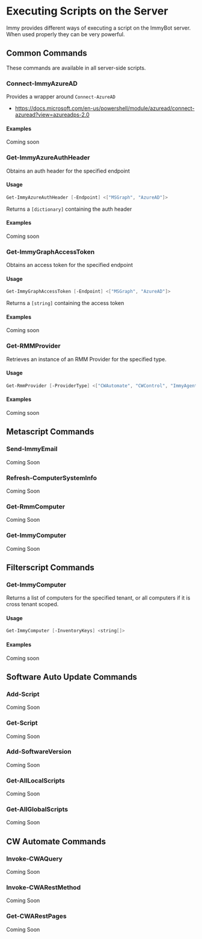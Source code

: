 # Executing Scripts on the Server

Immy provides different ways of executing a script on the ImmyBot server.  When used properly they can be very powerful.

## Common Commands

These commands are available in all server-side scripts.

### Connect-ImmyAzureAD

Provides a wrapper around `Connect-AzureAD`

- https://docs.microsoft.com/en-us/powershell/module/azuread/connect-azuread?view=azureadps-2.0

#### Examples

Coming soon

### Get-ImmyAzureAuthHeader

Obtains an auth header for the specified endpoint

#### Usage

```powershell
Get-ImmyAzureAuthHeader [-Endpoint] <["MSGraph", "AzureAD"]>
```

Returns a `[dictionary]` containing the auth header

#### Examples

Coming soon

### Get-ImmyGraphAccessToken

Obtains an access token for the specified endpoint

#### Usage

```powershell
Get-ImmyGraphAccessToken [-Endpoint] <["MSGraph", "AzureAD"]>
```

Returns a `[string]` containing the access token

#### Examples

Coming soon

### Get-RMMProvider

Retrieves an instance of an RMM Provider for the specified type.

#### Usage

```powershell
Get-RmmProvider [-ProviderType] <["CWAutomate", "CWControl", "ImmyAgent"]>
```

#### Examples

Coming soon

## Metascript Commands

### Send-ImmyEmail

Coming Soon

### Refresh-ComputerSystemInfo

Coming Soon

### Get-RmmComputer

Coming Soon

### Get-ImmyComputer

Coming Soon

## Filterscript Commands

### Get-ImmyComputer

Returns a list of computers for the specified tenant, or all computers if it is cross tenant scoped.

#### Usage

```powershell
Get-ImmyComputer [-InventoryKeys] <string[]>
```

#### Examples

Coming soon

## Software Auto Update Commands

### Add-Script

Coming Soon

### Get-Script

Coming Soon

### Add-SoftwareVersion

Coming Soon

### Get-AllLocalScripts

Coming Soon

### Get-AllGlobalScripts

Coming Soon

## CW Automate Commands

### Invoke-CWAQuery

Coming Soon

### Invoke-CWARestMethod

Coming Soon

### Get-CWARestPages

Coming Soon